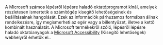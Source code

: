 A Microsoft számos lépésről lépésre haladó oktatóprogramot kínál, amelyek részletesen ismertetik a számítógép kisegítő lehetőségeinek és beállításainak hangolását. Ezek az információk párhuzamos formában állnak rendelkezésre, így megismerheti az egér vagy a billentyűzet, illetve a kettő kombinált használatát. A Microsoft termékekről szóló, lépésről lépésre haladó oktatóanyagok a [Microsoft Accessibility](http://go.microsoft.com/fwlink/?LinkId=8431) (Kisegítő lehetőségek) webhelyről érhetők el..

<!--HONumber=May16_HO1-->



